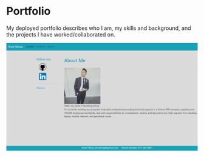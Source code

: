 # Portfolio

My deployed portfolio describes who I am, my skills and background, and the projects I have worked/collaborated on.

![AboutMe](pics/AboutMe.JPG)